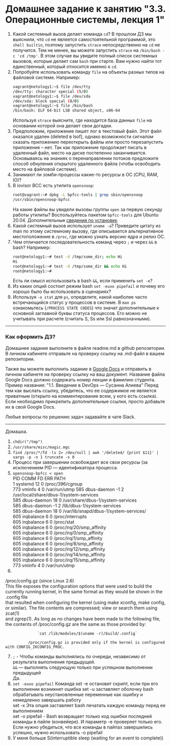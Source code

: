 # Домашнее задание к занятию "3.3. Операционные системы, лекция 1"

1. Какой системный вызов делает команда `cd`? В прошлом ДЗ мы выяснили, что `cd` не является самостоятельной  программой, это `shell builtin`, поэтому запустить `strace` непосредственно на `cd` не получится. Тем не менее, вы можете запустить `strace` на `/bin/bash -c 'cd /tmp'`. В этом случае вы увидите полный список системных вызовов, которые делает сам `bash` при старте. Вам нужно найти тот единственный, который относится именно к `cd`.
1. Попробуйте использовать команду `file` на объекты разных типов на файловой системе. Например:
    ```bash
    vagrant@netology1:~$ file /dev/tty
    /dev/tty: character special (5/0)
    vagrant@netology1:~$ file /dev/sda
    /dev/sda: block special (8/0)
    vagrant@netology1:~$ file /bin/bash
    /bin/bash: ELF 64-bit LSB shared object, x86-64
    ```
    Используя `strace` выясните, где находится база данных `file` на основании которой она делает свои догадки.
1. Предположим, приложение пишет лог в текстовый файл. Этот файл оказался удален (deleted в lsof), однако возможности сигналом сказать приложению переоткрыть файлы или просто перезапустить приложение – нет. Так как приложение продолжает писать в удаленный файл, место на диске постепенно заканчивается. Основываясь на знаниях о перенаправлении потоков предложите способ обнуления открытого удаленного файла (чтобы освободить место на файловой системе).
1. Занимают ли зомби-процессы какие-то ресурсы в ОС (CPU, RAM, IO)?
1. В iovisor BCC есть утилита `opensnoop`:
    ```bash
    root@vagrant:~# dpkg -L bpfcc-tools | grep sbin/opensnoop
    /usr/sbin/opensnoop-bpfcc
    ```
    На какие файлы вы увидели вызовы группы `open` за первую секунду работы утилиты? Воспользуйтесь пакетом `bpfcc-tools` для Ubuntu 20.04. Дополнительные [сведения по установке](https://github.com/iovisor/bcc/blob/master/INSTALL.md).
1. Какой системный вызов использует `uname -a`? Приведите цитату из man по этому системному вызову, где описывается альтернативное местоположение в `/proc`, где можно узнать версию ядра и релиз ОС.
1. Чем отличается последовательность команд через `;` и через `&&` в bash? Например:
    ```bash
    root@netology1:~# test -d /tmp/some_dir; echo Hi
    Hi
    root@netology1:~# test -d /tmp/some_dir && echo Hi
    root@netology1:~#
    ```
    Есть ли смысл использовать в bash `&&`, если применить `set -e`?
1. Из каких опций состоит режим bash `set -euxo pipefail` и почему его хорошо было бы использовать в сценариях?
1. Используя `-o stat` для `ps`, определите, какой наиболее часто встречающийся статус у процессов в системе. В `man ps` ознакомьтесь (`/PROCESS STATE CODES`) что значат дополнительные к основной заглавной буквы статуса процессов. Его можно не учитывать при расчете (считать S, Ss или Ssl равнозначными).


 ---

### Как оформить ДЗ?

Домашнее задание выполните в файле readme.md в github репозитории. В личном кабинете отправьте на проверку ссылку на .md-файл в вашем репозитории.

Также вы можете выполнить задание в [Google Docs](https://docs.google.com/document/u/0/?tgif=d) и отправить в личном кабинете на проверку ссылку на ваш документ.
Название файла Google Docs должно содержать номер лекции и фамилию студента. Пример названия: "1.1. Введение в DevOps — Сусанна Алиева"
Перед тем как выслать ссылку, убедитесь, что ее содержимое не является приватным (открыто на комментирование всем, у кого есть ссылка).
Если необходимо прикрепить дополнительные ссылки, просто добавьте их в свой Google Docs.

Любые вопросы по решению задач задавайте в чате Slack.

---
Домашка.

1. `chdir("/tmp")`
2. `/usr/share/misc/magic.mgc`
3. `find /proc/*/fd -ls 2> /dev/null | awk '/deleted/ {print $11}' | xargs -p -n 1 truncate -s 0`  
4. Процесс при завершении освобождает все свои ресурсы (за исключением PID — идентификатора процесса.  
5. `opensnoop-bpfcc < open`  
PID    COMM               FD ERR PATH  
1      systemd            12   0 /proc/396/cgroup  
773    vminfo              4   0 /var/run/utmp
585    dbus-daemon        -1   2 /usr/local/share/dbus-1/system-services  
585    dbus-daemon        18   0 /usr/share/dbus-1/system-services  
585    dbus-daemon        -1   2 /lib/dbus-1/system-services  
585    dbus-daemon        18   0 /var/lib/snapd/dbus-1/system-services/  
605    irqbalance          6   0 /proc/interrupts  
605    irqbalance          6   0 /proc/stat  
605    irqbalance          6   0 /proc/irq/20/smp_affinity  
605    irqbalance          6   0 /proc/irq/0/smp_affinity  
605    irqbalance          6   0 /proc/irq/1/smp_affinity  
605    irqbalance          6   0 /proc/irq/8/smp_affinity  
605    irqbalance          6   0 /proc/irq/12/smp_affinity  
605    irqbalance          6   0 /proc/irq/14/smp_affinity  
605    irqbalance          6   0 /proc/irq/15/smp_affinity  
773    vminfo              4   0 /var/run/utmp  
6.  
/proc/config.gz (since Linux 2.6)  
              This  file exposes the configuration options that were used to build the currently running kernel, in the same format as   they would be shown in the .config file  
              that resulted when configuring the kernel (using make xconfig, make config, or similar).  The file contents are compressed;   view or search  them  using  zcat(1)  
              and zgrep(1).  As long as no changes have been made to the following file, the contents of /proc/config.gz are the same as   those provided by:  

                  `cat /lib/modules/$(uname -r)/build/.config`  

              /proc/config.gz is provided only if the kernel is configured with CONFIG_IKCONFIG_PROC.  

7. `;` - Чтобы команды выполнялись по очереди, независимо от результата выполнения предыдущей.  
`&&` — выполнять следующую только при успешном выполнении предыдущей  
Да.
8. `set -euxo pipefail`
Команда set -e остановит скрипт, если при его выполнении возникнет ошибка
set -u заставляет оболочку bash обрабатывать неустановленные переменные как ошибку и немедленно завершать работу  
set -x Эта опция заставляет bash печатать каждую команду перед ее выполнением  
set -o pipefail - Bash возвращает только код ошибки последней команды в пайпе (конвейере). И параметр -e проверяет только его. Если нужно убедиться, что все команды в пайпах завершились успешно, нужно использовать -o pipefail  
9. У меня больше S(interruptible sleep (waiting for an event to complete))
